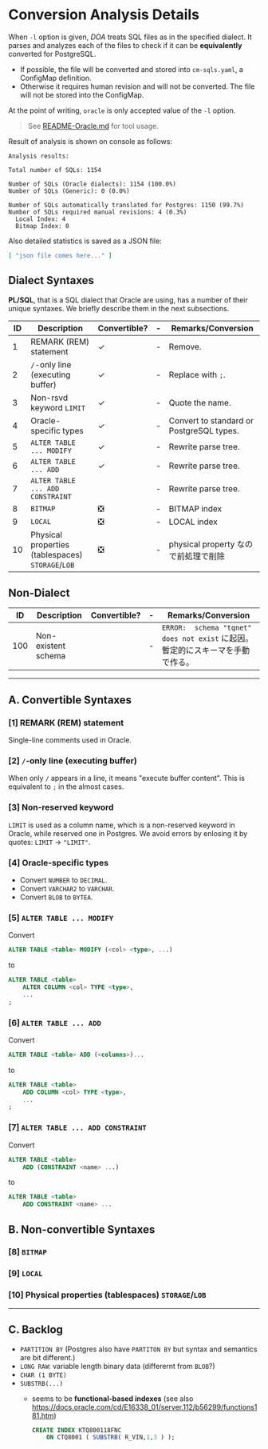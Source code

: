 # Conversion Analysis Details

When `-l` option is given, *DOA* treats SQL files as in the specified dialect.
It parses and analyzes each of the files to check if it can be **equivalently** converted for PostgreSQL.
- If possible, the file will be converted and stored into `cm-sqls.yaml`, a ConfigMap definition.
- Otherwise it requires human revision and will not be converted. The file will not be stored into the ConfigMap.

At the point of writing, `oracle` is only accepted value of the `-l` option.

> See [README-Oracle.md](../README-Oracle.md) for tool usage.

Result of analysis is shown on console as follows:

```
Analysis results:

Total number of SQLs: 1154

Number of SQLs (Oracle dialects): 1154 (100.0%)
Number of SQLs (Generic): 0 (0.0%)

Number of SQLs automatically translated for Postgres: 1150 (99.7%)
Number of SQLs required manual revisions: 4 (0.3%)
  Local Index: 4
  Bitmap Index: 0
```

Also detailed statistics is saved as a JSON file:

```json
[ "json file comes here..." ]
```

## Dialect Syntaxes 

**PL/SQL**, that is a SQL dialect that Oracle are using, has a number of their unique syntaxes.
We briefly describe them in the next subsections.

| ID | Description| Convertible? | - | Remarks/Conversion |
|--|--|--|--|--|
|1| REMARK (REM) statement | ✓ | - | Remove. |
|2| `/`-only line (executing buffer) | ✓ | - | Replace with `;`. |
|3| Non-rsvd keyword `LIMIT` | ✓ | - | Quote the name. |
|4| Oracle-specific types | ✓ | - | Convert to standard or PostgreSQL types. |
|5| `ALTER TABLE ... MODIFY` | ✓ | - | Rewrite parse tree. |
|6| `ALTER TABLE ... ADD` | ✓ | - | Rewrite parse tree. | 
|7| `ALTER TABLE ... ADD CONSTRAINT` | | - | Rewrite parse tree. |
|8| `BITMAP` | ❎ | - | BITMAP index | 
|9| `LOCAL` | ❎ | - | LOCAL index | 
|10| Physical properties (tablespaces) `STORAGE`/`LOB` | ❎ | - | physical property なので前処理で削除 |

## Non-Dialect

| ID | Description| Convertible? | - | Remarks/Conversion |
|--|--|--|--|--|
|100| Non-existent schema |  | - | `ERROR:  schema "tqnet" does not exist` に起因。暫定的にスキーマを手動で作る。 | 

---

##  A. Convertible Syntaxes

### [1] REMARK (REM) statement

Single-line comments used in Oracle.

### [2] `/`-only line (executing buffer)

When only `/` appears in a line, it means "execute buffer content". This is equivalent to `;` in the almost cases.

### [3] Non-reserved keyword

`LIMIT` is used as a column name, which is a non-reserved keyword in Oracle, while reserved one in Postgres. We avoid errors by enlosing it by quotes: `LIMIT` -> `"LIMIT"`.

### [4] Oracle-specific types

- Convert `NUMBER` to `DECIMAL`.
- Convert `VARCHAR2` to `VARCHAR`.
- Convert `BLOB` to `BYTEA`.

### [5] `ALTER TABLE ... MODIFY`

Convert 

```sql
ALTER TABLE <table> MODIFY (<col> <type>, ...)
```
to 

```sql
ALTER TABLE <table>
    ALTER COLUMN <col> TYPE <type>,
    ...
;
```

### [6] `ALTER TABLE ... ADD`

Convert 

```sql
ALTER TABLE <table> ADD (<columns>)...
```

to 

```sql
ALTER TABLE <table>
    ADD COLUMN <col> TYPE <type>,
    ...
;
```

### [7] `ALTER TABLE ... ADD CONSTRAINT`

Convert 

```sql
ALTER TABLE <table>
    ADD (CONSTRAINT <name> ...)
```

to 

```sql
ALTER TABLE <table>
    ADD CONSTRAINT <name> ...
```

## B. Non-convertible Syntaxes

### [8] `BITMAP`

### [9] `LOCAL`

### [10] Physical properties (tablespaces) `STORAGE`/`LOB`

---

## C. Backlog

- `PARTITION BY` (Postgres also have `PARTITON BY` but syntax and semantics are bit different.)
- `LONG RAW`: variable length binary data (differernt from `BLOB`?)
- `CHAR (1 BYTE)`
- `SUBSTRB(...)`
    - seems to be **functional-based indexes** (see also https://docs.oracle.com/cd/E16338_01/server.112/b56299/functions181.htm)

      ```sql
      CREATE INDEX KTQ800118FNC
          ON CTQ8001 ( SUBSTRB( R_VIN,1,3 ) );
      ```
